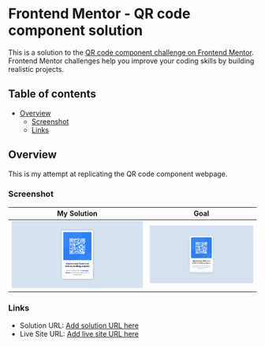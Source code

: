 # Frontend Mentor - QR code component solution

This is a solution to
the [QR code component challenge on Frontend Mentor](https://www.frontendmentor.io/challenges/qr-code-component-iux_sIO_H).
Frontend Mentor challenges help you improve your coding skills by building realistic projects.

## Table of contents

- [Overview](#overview)
    - [Screenshot](#screenshot)
    - [Links](#links)

## Overview

This is my attempt at replicating the QR code component webpage.

### Screenshot

|                                      My Solution                                       |                     Goal                      |
|:--------------------------------------------------------------------------------------:|:---------------------------------------------:|
| ![This is an image of my QR code component solution.](./my_solution.jpg "My solution") | ![Web design goal](./preview.jpg "Objective") |

### Links

- Solution URL: [Add solution URL here](https://your-solution-url.com)
- Live Site URL: [Add live site URL here](https://your-live-site-url.com)
